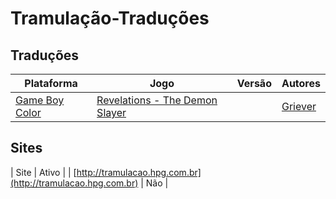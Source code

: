 # Tramulação-Traduções

## Traduções

| Plataforma | Jogo | Versão | Autores |
| ----------- | ----------- | ----------- | ----------- |
| [Game Boy Color](../../traducoes/game-boy-color/) | [Revelations - The Demon Slayer](../../traducoes/game-boy-color/revelations-the-demon-slayer_griever/) |  | [Griever](../../autores/griever/) |

## Sites

| Site | Ativo |
| [http://tramulacao.hpg.com.br](http://tramulacao.hpg.com.br) | Não |